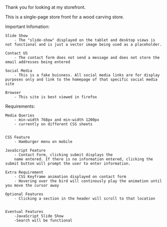 Thank you for looking at my storefront.

This is a single-page store front for a wood carving store. 

Important Infomation:

    Slide Show
        - The "slide-show" displayed on the tablet and desktop views is not functional and is just a vector image being used as a placeholder. 
    
    Contact US
        - The contact form does not send a message and does not store the email addresses being entered 

    Social Media
        - This is a fake buisness. All social media links are for display purposes only and link to the homepage of that specific social media site
    
    Browser
        - This site is best viewed in firefox 
        
Requirements: 

    Media Queries
        - min-width 768px and min-width 1200px
        - currently on different CSS sheets 
        

    CSS Feature
        - Hamburger menu on mobile 

    JavaScript Feature
        - Contact Form, clicking submit displays the 
        name entered. If there is no information entered, clicking the submit button will prompt the user to enter information. 

    Extra Requirement
        - CSS Keyframe animation displayed on contact form
        - Hovering over the bird will continously play the animation until you move the cursor away 
    
    Optional Features
        - Clicking a section in the header will scroll to that location


    Eventual Features
        -JavaScript Slide Show
        -Search will be functional
    


